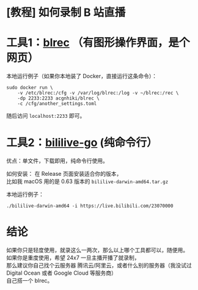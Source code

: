 # [教程] 如何录制 B 站直播

# 工具1：[blrec](https://github.com/acgnhiki/blrec) （有图形操作界面，是个网页）
本地运行例子（如果你本地装了 Docker，直接运行这条命令）：
```
sudo docker run \
    -v /etc/blrec:/cfg -v /var/log/blrec:/log -v ~/blrec:/rec \
    -dp 2233:2233 acgnhiki/blrec \
    -c /cfg/another_settings.toml
```
随后访问 `localhost:2233` 即可。

# 工具2：[bililive-go](https://github.com/hr3lxphr6j/bililive-go) (纯命令行）
优点：单文件，下载即用，纯命令行使用。

如何安装：
在 Release 页面安装适合你的版本，   
比如我 macOS 用的是 0.63 版本的 `bililive-darwin-amd64.tar.gz`

本地运行例子：
```
./bililive-darwin-amd64 -i https://live.bilibili.com/23070000
```

# 结论
如果你只是轻度使用，就录这么一两次，那么以上哪个工具都可以，随便用。   
如果你是重度使用，希望 24x7 一旦主播开播了就录制，  
那么建议你自己找个云服务器 腾讯云/阿里云，或者什么别的服务器（我没试过 Digital Ocean 或者 Google Cloud 等服务商）   
自己搭一个 blrec。  
